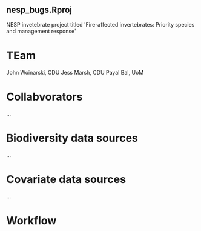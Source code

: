 ## nesp_bugs.Rproj
NESP invetebrate project titled 'Fire-affected invertebrates: Priority species and management response'

# TEam
John Woinarski, CDU
Jess Marsh, CDU
Payal Bal, UoM

# Collabvorators
...

# Biodiversity data sources
...

  
# Covariate data sources
...
  
# Workflow